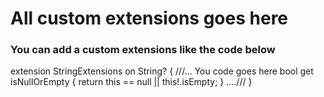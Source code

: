 #  All custom extensions goes here 

### You can add a custom extensions like the code below 

extension StringExtensions on String? {
   ///... You code goes here 
  bool get isNullOrEmpty {
    return this == null || this!.isEmpty;
  }
   ....///
}


